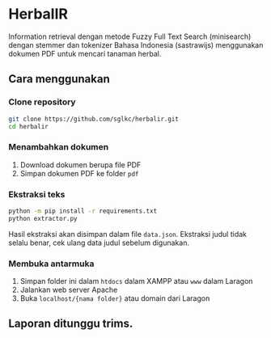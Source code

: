 # HerbalIR

Information retrieval dengan metode Fuzzy Full Text Search (minisearch)
dengan stemmer dan tokenizer Bahasa Indonesia (sastrawijs)
menggunakan dokumen PDF untuk mencari tanaman herbal.

## Cara menggunakan

### Clone repository

```sh
git clone https://github.com/sglkc/herbalir.git
cd herbalir
```

### Menambahkan dokumen

1. Download dokumen berupa file PDF
2. Simpan dokumen PDF ke folder `pdf`

### Ekstraksi teks

```sh
python -m pip install -r requirements.txt
python extractor.py
```

Hasil ekstraksi akan disimpan dalam file `data.json`. Ekstraksi judul tidak selalu benar, cek ulang data judul sebelum digunakan.

### Membuka antarmuka

1. Simpan folder ini dalam `htdocs` dalam XAMPP atau `www` dalam Laragon
2. Jalankan web server Apache
3. Buka `localhost/{nama folder}` atau domain dari Laragon

## Laporan ditunggu trims.
